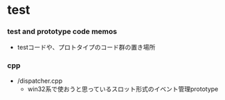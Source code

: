 # test

### test and prototype code memos

- testコードや、プロトタイプのコード群の置き場所

### cpp
- /dispatcher.cpp
  - win32系で使おうと思っているスロット形式のイベント管理prototype
